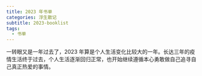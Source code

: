 ```yaml
---
title: 2023 年书单
categories: 浮生散记
subtitle: 2023-booklist
tags:
  - 书单
---
```


一转眼又是一年过去了，2023 年算是个人生活变化比较大的一年。长达三年的疫情生活终于过去，个人生活逐渐回归正常，也开始继续遵循本心勇敢做自己追寻自己真正热爱的事情。
